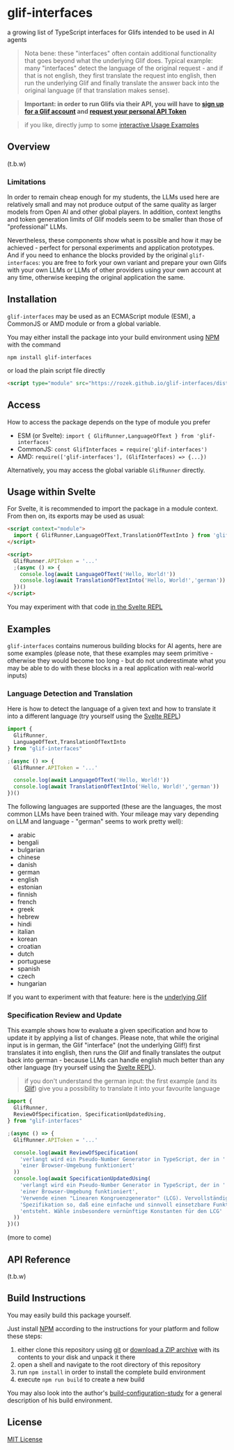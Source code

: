 # glif-interfaces #

a growing list of TypeScript interfaces for Glifs intended to be used in AI agents

> Nota bene: these "interfaces" often contain additional functionality that goes beyond what the underlying Glif does. Typical example: many "interfaces" detect the language of the original request - and if that is not english, they first translate the request into english, then run the underlying Glif and finally translate the answer back into the original language (if that translation makes sense).

> **Important: in order to run Glifs via their API, you will have to [sign up for a Glif account](https://glif.app/signin) and [request your personal API Token](https://glif.app/settings/api-tokens)**

> if you like, directly jump to some [interactive Usage Examples](#examples)

## Overview ##

(t.b.w)

### Limitations ###

In order to remain cheap enough for my students, the LLMs used here are relatively small and may not produce output of the same quality as larger models from Open AI and other global players. In addition, context lengths and token generation limits of Glif models seem to be smaller than those of "professional" LLMs.

Nevertheless, these components show what is possible and how it may be achieved - perfect for personal experiments and application prototypes. And if you need to enhance the blocks provided by the original `glif-interfaces`: you are free to fork your own variant and prepare your own Glifs with your own LLMs or LLMs of other providers using your own account at any time, otherwise keeping the original application the same.

## Installation ##

`glif-interfaces` may be used as an ECMAScript module (ESM), a CommonJS or AMD module or from a global variable.

You may either install the package into your build environment using [NPM](https://docs.npmjs.com/) with the command

```
npm install glif-interfaces
```

or load the plain script file directly

```html
<script type="module" src="https://rozek.github.io/glif-interfaces/dist/glif-interfaces.esm.js"></script>
```

## Access ##

How to access the package depends on the type of module you prefer

* ESM (or Svelte): `import { GlifRunner,LanguageOfText } from 'glif-interfaces'`
* CommonJS: `const GlifInterfaces = require('glif-interfaces')`
* AMD: `require(['glif-interfaces'], (GlifInterfaces) => {...})`

Alternatively, you may access the global variable `GlifRunner` directly.

## Usage within Svelte ###

For Svelte, it is recommended to import the package in a module context. From then on, its exports may be used as usual:

```html
<script context="module">
  import { GlifRunner,LanguageOfText,TranslationOfTextInto } from 'glif-interfaces'
</script>

<script>
  GlifRunner.APIToken = '...'
  ;(async () => {
    console.log(await LanguageOfText('Hello, World!'))
    console.log(await TranslationOfTextInto('Hello, World!','german'))
  })()
</script>
```

You may experiment with that code [in the Svelte REPL](https://svelte.dev/playground/350baed45fb249b58dedba2fd184d9e9?version=5.20.2)

## Examples ##

`glif-interfaces` contains numerous building blocks for AI agents, here are some examples (please note, that these examples may seem primitive - otherwise they would become too long - but do not underestimate what you may be able to do with these blocks in a real application with real-world inputs)

### Language Detection and Translation ###

Here is how to detect the language of a given text and how to translate it into a different language (try yourself using the [Svelte REPL](https://svelte.dev/playground/350baed45fb249b58dedba2fd184d9e9?version=5.20.2))

```javascript
import {
  GlifRunner,
  LanguageOfText,TranslationOfTextInto
} from "glif-interfaces"

;(async () => {
  GlifRunner.APIToken = '...'

  console.log(await LanguageOfText('Hello, World!'))
  console.log(await TranslationOfTextInto('Hello, World!','german'))
})()
```

The following languages are supported (these are the languages, the most common LLMs have been trained with. Your mileage may vary depending on LLM and language - "german" seems to work pretty well):

* arabic
* bengali
* bulgarian
* chinese
* danish
* german
* english
* estonian
* finnish
* french
* greek
* hebrew
* hindi
* italian
* korean
* croatian
* dutch
* portuguese
* spanish
* czech
* hungarian

If you want to experiment with that feature: here is the [underlying Glif](https://glif.app/@rozek/glifs/cm7dj2je40003yilbq4y0hl4h)

### Specification Review and Update ###

This example shows how to evaluate a given specification and how to update it by applying a list of changes. Please note, that while the original input is in german, the Glif "interface" (not the underlying Glif!) first translates it into english, then runs the Glif and finally translates the output back into german - because LLMs can handle english much better than any other language (try yourself using the [Svelte REPL](https://svelte.dev/playground/8f03810f210c4bd394625abf455340f6?version=5.20.2)).

> if you don't understand the german input: the first example (and its [Glif](https://glif.app/@rozek/glifs/cm7dj2je40003yilbq4y0hl4h)) give you a possibility to translate it into your favourite language

```javascript
import {
  GlifRunner,
  ReviewOfSpecification, SpecificationUpdatedUsing,
} from "glif-interfaces"

;(async () => {
  GlifRunner.APIToken = '...'

  console.log(await ReviewOfSpecification(
    'verlangt wird ein Pseudo-Number Generator in TypeScript, der in ' +
    'einer Browser-Umgebung funktioniert'
  ))
  console.log(await SpecificationUpdatedUsing(
    'verlangt wird ein Pseudo-Number Generator in TypeScript, der in ' +
    'einer Browser-Umgebung funktioniert',
    'Verwende einen "Linearen Kongruenzgenerator" (LCG). Vervollständige die ' +
    'Spezifikation so, daß eine einfache und sinnvoll einsetzbare Funktion ' +
    'entsteht. Wähle insbesondere vernünftige Konstanten für den LCG'
  ))
})()
```

(more to come)

## API Reference ##

(t.b.w)

## Build Instructions ##

You may easily build this package yourself.

Just install [NPM](https://docs.npmjs.com/) according to the instructions for your platform and follow these steps:

1. either clone this repository using [git](https://git-scm.com/) or [download a ZIP archive](https://github.com/rozek/glif-interfaces/archive/refs/heads/main.zip) with its contents to your disk and unpack it there 
2. open a shell and navigate to the root directory of this repository
3. run `npm install` in order to install the complete build environment
4. execute `npm run build` to create a new build

You may also look into the author's [build-configuration-study](https://github.com/rozek/build-configuration-study) for a general description of his build environment.

## License ##

[MIT License](LICENSE.md)
